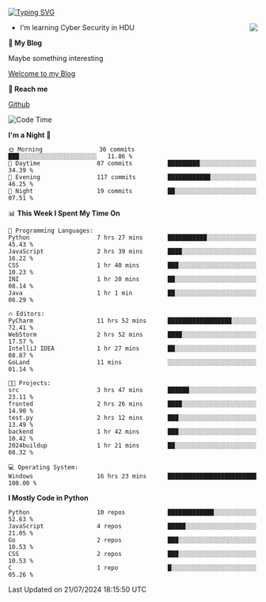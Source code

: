 [![Typing SVG](https://readme-typing-svg.herokuapp.com?font=Fira+Code&pause=1000&random=false&width=450&height=60&lines=Hello+%F0%9F%91%8B%F0%9F%8F%BB;I'm+JBNRZ)](https://git.io/typing-svg)

<a href="#">
  <img align="right" src="https://github-readme-stats.vercel.app/api?username=JBNRZ&show_icons=true&bg_color=15,f2f7fd,E0EAFC" />
</a>

- I'm learning Cyber Security in HDU

 **🌱 My Blog**

Maybe something interesting

[Welcome to my Blog](https://jbnrz.com.cn/)

 **💬 Reach me** 

[Github](https://github.com/JBNRZ)


<!--START_SECTION:waka-->
![Code Time](http://img.shields.io/badge/Code%20Time-613%20hrs%202%20mins-blue)

**I'm a Night 🦉** 

```text
🌞 Morning                30 commits          ███░░░░░░░░░░░░░░░░░░░░░░   11.86 % 
🌆 Daytime                87 commits          █████████░░░░░░░░░░░░░░░░   34.39 % 
🌃 Evening                117 commits         ████████████░░░░░░░░░░░░░   46.25 % 
🌙 Night                  19 commits          ██░░░░░░░░░░░░░░░░░░░░░░░   07.51 % 
```


📊 **This Week I Spent My Time On** 

```text
💬 Programming Languages: 
Python                   7 hrs 27 mins       ███████████░░░░░░░░░░░░░░   45.43 % 
JavaScript               2 hrs 39 mins       ████░░░░░░░░░░░░░░░░░░░░░   16.22 % 
CSS                      1 hr 40 mins        ███░░░░░░░░░░░░░░░░░░░░░░   10.23 % 
INI                      1 hr 20 mins        ██░░░░░░░░░░░░░░░░░░░░░░░   08.14 % 
Java                     1 hr 1 min          ██░░░░░░░░░░░░░░░░░░░░░░░   06.29 % 

🔥 Editors: 
PyCharm                  11 hrs 52 mins      ██████████████████░░░░░░░   72.41 % 
WebStorm                 2 hrs 52 mins       ████░░░░░░░░░░░░░░░░░░░░░   17.57 % 
IntelliJ IDEA            1 hr 27 mins        ██░░░░░░░░░░░░░░░░░░░░░░░   08.87 % 
GoLand                   11 mins             ░░░░░░░░░░░░░░░░░░░░░░░░░   01.14 % 

🐱‍💻 Projects: 
src                      3 hrs 47 mins       ██████░░░░░░░░░░░░░░░░░░░   23.11 % 
fronted                  2 hrs 26 mins       ████░░░░░░░░░░░░░░░░░░░░░   14.90 % 
test.py                  2 hrs 12 mins       ███░░░░░░░░░░░░░░░░░░░░░░   13.49 % 
backend                  1 hr 42 mins        ███░░░░░░░░░░░░░░░░░░░░░░   10.42 % 
2024buildup              1 hr 21 mins        ██░░░░░░░░░░░░░░░░░░░░░░░   08.32 % 

💻 Operating System: 
Windows                  16 hrs 23 mins      █████████████████████████   100.00 % 
```

**I Mostly Code in Python** 

```text
Python                   10 repos            █████████████░░░░░░░░░░░░   52.63 % 
JavaScript               4 repos             █████░░░░░░░░░░░░░░░░░░░░   21.05 % 
Go                       2 repos             ███░░░░░░░░░░░░░░░░░░░░░░   10.53 % 
CSS                      2 repos             ███░░░░░░░░░░░░░░░░░░░░░░   10.53 % 
C                        1 repo              █░░░░░░░░░░░░░░░░░░░░░░░░   05.26 % 
```




 Last Updated on 21/07/2024 18:15:50 UTC
<!--END_SECTION:waka-->
